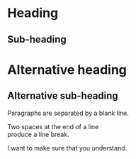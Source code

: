 Heading
=======

Sub-heading
-----------

# Alternative heading

## Alternative sub-heading

Paragraphs are separated 
by a blank line.

Two spaces at the end of a line  
produce a line break.

I want to make sure that you understand. 
